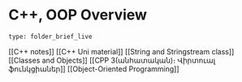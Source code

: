 # C++, OOP Overview
 
```ccard
type: folder_brief_live
```

[[C++ notes]]
[[C++ Uni material]]
[[String and Stringstream class]]
[[Classes and Objects]]
[[CPP 3(անհատական)։ Վիրտուալ ֆունկցիաներ]]
[[Object-Oriented Programming]]
